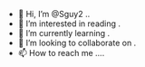 - 👋 Hi, I’m @Sguy2 ..
- 👀 I’m interested in reading .
- 🌱 I’m currently learning .
- 💞️ I’m looking to collaborate on .
- 📫 How to reach me ....

<!---
Sguy2/Sguy2 is a ✨ special ✨ repository because its `README.md` (this file) appears on your GitHub profile.
You can click the Preview link to take a look at your changes.
--->
